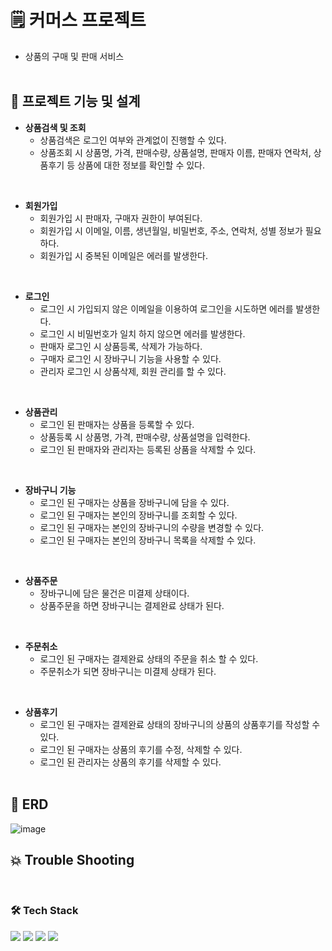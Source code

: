 # 🗒 커머스 프로젝트  
  * 상품의 구매 및 판매 서비스
<br/><br/>
## 📑 프로젝트 기능 및 설계

- **상품검색 및 조회**
  * 상품검색은 로그인 여부와 관계없이 진행할 수 있다.
  * 상품조회 시 상품명, 가격, 판매수량, 상품설명, 판매자 이름, 판매자 연락처, 상품후기 등 상품에 대한 정보를 확인할 수 있다.
<br/>
    
- **회원가입**
  * 회원가입 시 판매자, 구매자 권한이 부여된다.
  * 회원가입 시 이메일, 이름, 생년월일, 비밀번호, 주소, 연락처, 성별 정보가 필요하다.
  * 회원가입 시 중복된 이메일은 에러를 발생한다.
<br/>
    
- **로그인**
  * 로그인 시 가입되지 않은 이메일을 이용하여 로그인을 시도하면 에러를 발생한다.
  * 로그인 시 비밀번호가 일치 하지 않으면 에러를 발생한다.
  * 판매자 로그인 시 상품등록, 삭제가 가능하다.
  * 구매자 로그인 시 장바구니 기능을 사용할 수 있다.
  * 관리자 로그인 시 상품삭제, 회원 관리를 할 수 있다.
<br/>

- **상품관리**
  * 로그인 된 판매자는 상품을 등록할 수 있다.
  * 상품등록 시 상품명, 가격, 판매수량, 상품설명을 입력한다.
  * 로그인 된 판매자와 관리자는 등록된 상품을 삭제할 수 있다.
<br/>

- **장바구니 기능**
  * 로그인 된 구매자는 상품을 장바구니에 담을 수 있다.
  * 로그인 된 구매자는 본인의 장바구니를 조회할 수 있다.
  * 로그인 된 구매자는 본인의 장바구니의 수량을 변경할 수 있다.
  * 로그인 된 구매자는 본인의 장바구니 목록을 삭제할 수 있다.
<br/>
 
- **상품주문**
  * 장바구니에 담은 물건은 미결제 상태이다.
  * 상품주문을 하면 장바구니는 결제완료 상태가 된다.
<br/>
 
- **주문취소**
  * 로그인 된 구매자는 결제완료 상태의 주문을 취소 할 수 있다.
  * 주문취소가 되면 장바구니는 미결제 상태가 된다.
<br/>
 
- **상품후기**
  * 로그인 된 구매자는 결제완료 상태의 장바구니의 상품의 상품후기를 작성할 수 있다.
  * 로그인 된 구매자는 상품의 후기를 수정, 삭제할 수 있다.
  * 로그인 된 관리자는 상품의 후기를 삭제할 수 있다.
<br/><br/>

     
## 🔗 ERD
![image](https://github.com/CHAN-H0/ecommerce/assets/130299425/16417adb-8be1-479b-b434-0d77f512d374)
<br/>
## 💥 Trouble Shooting
<br/>

### 🛠️ Tech Stack
<div align=left> 
  <img src="https://img.shields.io/badge/java-007396?style=for-the-badge&logo=java&logoColor=white"> 
  <img src="https://img.shields.io/badge/spring-6DB33F?style=for-the-badge&logo=spring&logoColor=white"> 
  <img src="https://img.shields.io/badge/mysql-4479A1?style=for-the-badge&logo=mysql&logoColor=white"> 
  <img src="https://img.shields.io/badge/git-F05032?style=for-the-badge&logo=git&logoColor=white">
</div>
